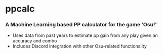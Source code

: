 # ppcalc

### A Machine Learning based PP calculator for the game 'Osu!'
* Uses data from past years to estimate pp gain from any play given an accuracy and combo
* Includes Discord integration with other Osu-related functionality
